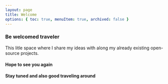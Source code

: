 ```yaml
---
layout: page
title: Welcome
options: { toc: true, menuItem: true, archived: false }
---
```


### Be welcomed traveler
This litle space where I share my ideas with along my already existing open-source projects.

#### Hope to see you again
**Stay tuned and also good traveling around**
